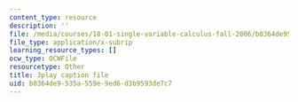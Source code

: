 ```yaml
---
content_type: resource
description: ''
file: /media/courses/18-01-single-variable-calculus-fall-2006/b0364de9535a559e9ed6d3b9593de7c7_BGE3wb7H2PA.vtt
file_type: application/x-subrip
learning_resource_types: []
ocw_type: OCWFile
resourcetype: Other
title: 3play caption file
uid: b0364de9-535a-559e-9ed6-d3b9593de7c7
---
```

